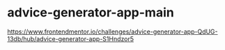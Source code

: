 # advice-generator-app-main
https://www.frontendmentor.io/challenges/advice-generator-app-QdUG-13db/hub/advice-generator-app-S1Hndzor5

